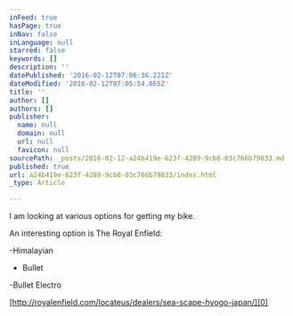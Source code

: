 ```yaml
---
inFeed: true
hasPage: true
inNav: false
inLanguage: null
starred: false
keywords: []
description: ''
datePublished: '2016-02-12T07:06:36.221Z'
dateModified: '2016-02-12T07:05:54.865Z'
title: ''
author: []
authors: []
publisher:
  name: null
  domain: null
  url: null
  favicon: null
sourcePath: _posts/2016-02-12-a24b419e-623f-4289-9cb8-03c766b79833.md
published: true
url: a24b419e-623f-4289-9cb8-03c766b79833/index.html
_type: Article

---
```

I am looking at various options for getting my bike.

An interesting option is The Royal Enfield:

-Himalayian

- Bullet

-Bullet Electro

[http://royalenfield.com/locateus/dealers/sea-scape-hyogo-japan/][0]

[0]: Royal%20Enfield%20Himeji